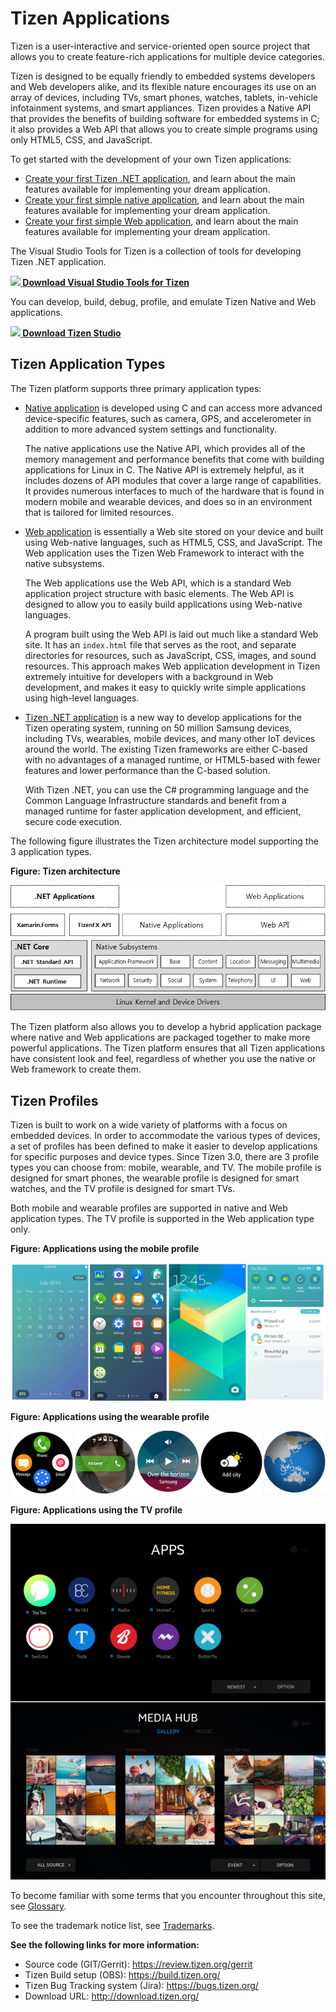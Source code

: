 <a name="training"></a>
# Tizen Applications

Tizen is a user-interactive and service-oriented open source project that allows you to create feature-rich applications for multiple device categories.

Tizen is designed to be equally friendly to embedded systems developers and Web developers alike, and its flexible nature encourages its use on an array of devices, including TVs, smart phones, watches, tablets, in-vehicle infotainment systems, and smart appliances. Tizen provides a Native API that provides the benefits of building software for embedded systems in C; it also provides a Web API that allows you to create simple programs using only HTML5, CSS, and JavaScript.

To get started with the development of your own Tizen applications:

-   [Create your first Tizen .NET application](dotnet/getting-started/mobile/first-app.md), and learn about the main features available for implementing your dream application.
-   [Create your first simple native application](native/getting-started/mobile/first-app.md), and learn about the main features available for implementing your dream application.
-   [Create your first simple Web application](web/getting-started/mobile/first-app.md), and learn about the main features available for implementing your dream application.

The Visual Studio Tools for Tizen is a collection of tools for developing Tizen .NET application.

<a href="https://marketplace.visualstudio.com/items?itemName=tizen.VisualStudioToolsforTizen" target="_blank">
<img src="media/ic_docs_download.png"><Strong> Download Visual Studio Tools for Tizen</strong></a>

You can develop, build, debug, profile, and emulate Tizen Native and Web applications.

<a href="https://developer.tizen.org/development/tizen-studio/download" target="_blank">
<img src="media/ic_docs_download.png"><strong> Download Tizen Studio</strong></a>


<a name="type"></a>
## Tizen Application Types

The Tizen platform supports three primary application types:

-   [Native application](native/index.md) is developed using C and can access more advanced device-specific features, such as camera, GPS, and accelerometer in addition to more advanced system settings and functionality.

    The native applications use the Native API, which provides all of the memory management and performance benefits that come with building applications for Linux in C. The Native API is extremely helpful, as it includes dozens of API modules that cover a large range of capabilities. It provides numerous interfaces to much of the hardware that is found in modern mobile and wearable devices, and does so in an environment that is tailored for limited resources.

-   [Web application](web/index.md) is essentially a Web site stored on your device and built using Web-native languages, such as HTML5, CSS, and JavaScript. The Web application uses the Tizen Web Framework to interact with the native subsystems.

    The Web applications use the Web API, which is a standard Web application project structure with basic elements. The Web API is designed to allow you to easily build applications using Web-native languages.

    A program built using the Web API is laid out much like a standard Web site. It has an `index.html` file that serves as the root, and separate directories for resources, such as JavaScript, CSS, images, and sound resources. This approach makes Web application development in Tizen extremely intuitive for developers with a background in Web development, and makes it easy to quickly write simple applications using high-level languages.

-   [Tizen .NET application](dotnet/index.md) is a new way to develop applications for the Tizen operating system, running on 50 million Samsung devices, including TVs, wearables, mobile devices, and many other IoT devices around the world. The existing Tizen frameworks are either C-based with no advantages of a managed runtime, or HTML5-based with fewer features and lower performance than the C-based solution.

    With Tizen .NET, you can use the C\# programming language and the Common Language Infrastructure standards and benefit from a managed runtime for faster application development, and efficient, secure code execution.

The following figure illustrates the Tizen architecture model supporting the 3 application types.

**Figure: Tizen architecture**

![Tizen architecture](media/what_is_tizen_architecture.png)

The Tizen platform also allows you to develop a hybrid application package where native and Web applications are packaged together to make more powerful applications. The Tizen platform ensures that all Tizen applications have consistent look and feel, regardless of whether you use the native or Web framework to create them.

<a name="profiles"></a>
## Tizen Profiles

Tizen is built to work on a wide variety of platforms with a focus on embedded devices. In order to accommodate the various types of devices, a set of profiles has been defined to make it easier to develop applications for specific purposes and device types. Since Tizen 3.0, there are 3 profile types you can choose from: mobile, wearable, and TV. The mobile profile is designed for smart phones, the wearable profile is designed for smart watches, and the TV profile is designed for smart TVs.

Both mobile and wearable profiles are supported in native and Web application types. The TV profile is supported in the Web application type only.

**Figure: Applications using the mobile profile**

![Applications using the mobile profile](media/profile_mobile.png)

**Figure: Applications using the wearable profile**

![Applications using the wearable profile](media/profile_wearable.png)

**Figure: Applications using the TV profile**

![Applications using the TV profile](media/profile_tv.png)


To become familiar with some terms that you encounter throughout this site, see [Glossary](../glossary.md).

To see the trademark notice list, see [Trademarks](../trademarks.md).

**See the following links for more information:**
- Source code (GIT/Gerrit): https://review.tizen.org/gerrit
- Tizen Build setup (OBS): https://build.tizen.org/
- Tizen Bug Tracking system (Jira): https://bugs.tizen.org/
- Download URL: http://download.tizen.org/

